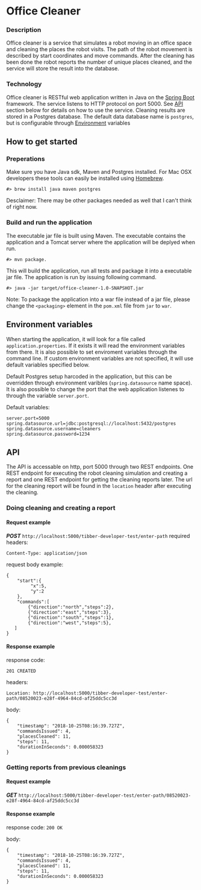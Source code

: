 # Office Cleaner
### Description
Office cleaner is a service that simulates a robot moving in an office space
and cleaning the places the robot visits. The path of the robot movement is
described by start coordinates and move commands. After the cleaning has been
done the robot reports the number of unique places cleaned, and the service
will store the result into the database. 

### Technology
Office cleaner is RESTful web application written in Java on the [Spring Boot](https://spring.io/projects/spring-boot) framework. 
The service listens to HTTP protocol on port 5000. See [API](#api) section below for details on how to use the service.
Cleaning results are stored in a Postgres database. The default data database name is ```postgres```, 
but is configurable through [Environment](#environment) variables

## How to get started
### Preperations
Make sure you have Java sdk, Maven and Postgres installed.
For Mac OSX developers these tools can easily be installed using [Homebrew](https://brew.sh/).
```
#> brew install java maven postgres
```
Desclaimer: There may be other packages needed as well that I can't think of right now.

### Build and run the application
The executable jar file is built using Maven. The executable contains the application and a 
Tomcat server where the application will be deplyed when run.
```
#> mvn package.
```
This will build the application, run all tests and package it into a executable jar file. 
The application is run by issuing following command.
```
#> java -jar target/office-cleaner-1.0-SNAPSHOT.jar
```
Note: To package the application into a war file instead of a jar file, please change the ```<packaging>``` element in the ```pom.xml``` file from ```jar``` to ```war```.

## <a name="environment"></a>Environment variables
When starting the application, it will look for a file called ```application.properties```. 
If it exists it will read the environment variables from there.
It is also possible to set enviroment variables through the command line.
If custom environment variables are not specified, it will use default variables specified below.

Default Postgres setup harcoded in the application, but this can be overridden through environment varibles (```spring.datasource``` name space).
It is also possible to change the port that the web application listenes to through the variable ```server.port```.

Default variables:
```
server.port=5000
spring.datasource.url=jdbc:postgresql://localhost:5432/postgres
spring.datasource.username=cleaners
spring.datasource.password=1234
```

## <a name="api"></a>API
The API is accessable on http, port 5000 through two REST endpoints. One REST endpoint for executing the robot cleaning simulation and creating a report and one REST endpoint for getting the cleaning reports later. The url for the cleaning report will be found in the ```location``` header after executing the cleaning.

### Doing cleaning and creating a report
#### Request example
***POST*** ```http://localhost:5000/tibber-developer-test/enter-path```
required headers:
```
Content-Type: application/json
```

request body example:
```
{
    "start":{
         "x":5,
         "y":2
    },
    "commands":[
        {"direction":"north","steps":2},
        {"direction":"east","steps":3}, 
        {"direction":"south","steps":1}, 
        {"direction":"west","steps":5},
   ]
}
```

#### Response example
response code:
```
201 CREATED
```

headers:
```
Location: http://localhost:5000/tibber-developer-test/enter-path/08520023-e28f-4964-84cd-af25ddc5cc3d
```

body:
```
{
    "timestamp": "2018-10-25T08:16:39.727Z",
    "commandsIssued": 4,
    "placesCleaned": 11,
    "steps": 11,
    "durationInSeconds": 0.000058323
}
```

### Getting reports from previous cleanings
#### Request example
***GET*** ```http://localhost:5000/tibber-developer-test/enter-path/08520023-e28f-4964-84cd-af25ddc5cc3d```
#### Response example
response code:
```200 OK```

body:
```
{
    "timestamp": "2018-10-25T08:16:39.727Z",
    "commandsIssued": 4,
    "placesCleaned": 11,
    "steps": 11,
    "durationInSeconds": 0.000058323
}
```
